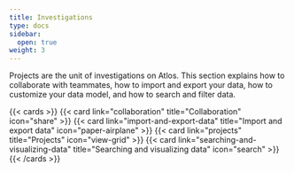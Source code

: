 ```yaml
---
title: Investigations
type: docs
sidebar:
  open: true
weight: 3
---
```


Projects are the unit of investigations on Atlos. This section explains how to collaborate with teammates, how to import and export your data, how to customize your data model, and how to search and filter data.

{{< cards >}} 
{{< card link="collaboration" title="Collaboration" icon="share" >}} 
{{< card link="import-and-export-data" title="Import and export data" icon="paper-airplane" >}} 
{{< card link="projects" title="Projects" icon="view-grid" >}} 
{{< card link="searching-and-visualizing-data" title="Searching and visualizing data" icon="search" >}} 
{{< /cards >}}